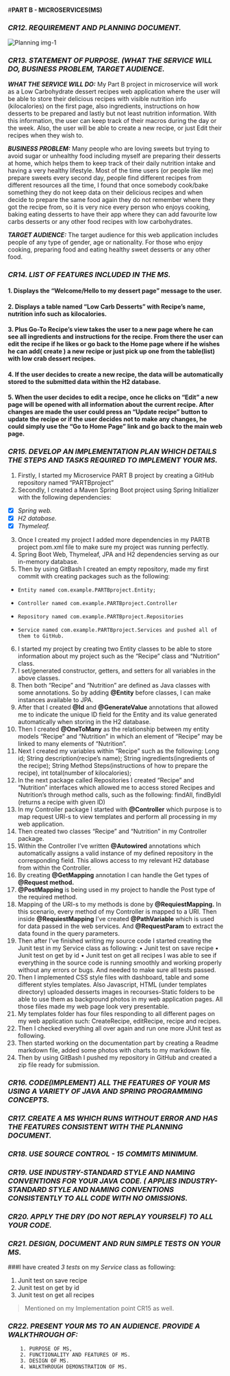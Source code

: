 #**PART B - MICROSERVICES(MS)**

### *CR12. REQUIREMENT AND PLANNING DOCUMENT.*

![Planning img-1](https://user-images.githubusercontent.com/81399590/130353291-72a0df6d-9627-4393-a1e5-df892655e245.jpg)


### *CR13. STATEMENT OF PURPOSE. (WHAT THE SERVICE WILL DO, BUSINESS PROBLEM, TARGET AUDIENCE.*

_**WHAT THE SERVICE WILL DO:**_
My Part B project in microservice will work as a Low Carbohydrate dessert recipes web application where the user will be able to store their delicious recipes with visible nutrition info (kilocalories) on the first page, also ingredients, instructions on how desserts to be prepared and lastly but not least nutrition information. With this information, the user can keep track of their macros during the day or the week. Also, the user will be able to create a new recipe, or just Edit their recipes when they wish to.

_**BUSINESS PROBLEM:**_ Many people who are loving sweets but trying to avoid sugar or unhealthy food including myself are preparing their desserts at home, which helps them to keep track of their daily nutrition intake and having a very healthy lifestyle. Most of the time users (or people like me) prepare sweets every second day, people find different recipes from different resources all the time, I found that once somebody cook/bake something they do not keep data on their delicious recipes and when decide to prepare the same food again they do not remember where they got the recipe from, so it is very nice every person who enjoys cooking, baking eating desserts to have their app where they can add favourite low carbs desserts or any other food recipes with low carbohydrates.

_**TARGET AUDIENCE:**_
The target audience for this web application includes people of any type of gender, age or nationality. For those who enjoy cooking, preparing food and eating healthy sweet desserts or any other food.

### *CR14. LIST OF FEATURES INCLUDED IN THE MS.*
#### 1. Displays the “Welcome/Hello to my dessert page” message to the user.
#### 2. Displays a table named “Low Carb Desserts” with Recipe’s name, nutrition info such as kilocalories.
#### 3. Plus Go-To Recipe’s view takes the user to a new page where he can see all ingredients and instructions for the recipe. From there the user can edit the recipe if he likes or go back to the Home page where if he wishes he can add( create ) a new recipe or just pick up one from the table(list) with low crab dessert recipes.
#### 4. If the user decides to create a new recipe, the data will be automatically stored to the submitted data within the H2 database.
#### 5. When the user decides to edit a recipe, once he clicks on “Edit” a new page will be opened with all information about the current recipe. After changes are made the user could press an “Update recipe” button to update the recipe or if the user decides not to make any changes, he could simply use the “Go to Home Page” link and go back to the main web page.


### *CR15. DEVELOP AN IMPLEMENTATION PLAN WHICH DETAILS THE STEPS AND TASKS REQUIRED TO IMPLEMENT YOUR MS.*
1. Firstly, I started my Microservice PART B project by creating a GitHub repository named “PARTBproject”
2. Secondly, I created a Maven Spring Boot project using Spring Initializer with the following dependencies:
-[x] _Spring web._
-[x] _H2 database._
-[x] _Thymeleaf._
3. Once I created my project I added more dependencies in my PARTB project pom.xml file to make sure my project was running perfectly.
4.  Spring Boot Web, Thymeleaf, JPA and H2 dependencies serving as our in-memory database.
5. Then by using GitBash I created an empty repository, made my first commit with creating packages such as the following:
-     Entity named com.example.PARTBproject.Entity; 
-     Controller named com.example.PARTBproject.Controller
-     Repository named com.example.PARTBproject.Repositories
-     Service named com.example.PARTBproject.Services and pushed all of them to GitHub.

6. I started my project by creating two Entity classes to be able to store information about my project such as the “Recipe” class and “Nutrition” class.
7. I set/generated constructor, getters, and setters for all variables in the above classes.
8. Then both “Recipe” and “Nutrition” are defined as Java classes with some annotations. So by adding **@Entity** before classes, I can make instances available to JPA.
9. After that I created **@Id** and **@GenerateValue** annotations that allowed me to indicate the unique ID field for the Entity and its value generated automatically when storing in the H2 database.
10.    Then I created **@OneToMany** as the relationship between my entity models “Recipe” and “Nutrition” in which an element of “Recipe” may be linked to many elements of “Nutrition”.
11.    Next I created my variables within “Recipe” such as the following:
       Long id; String description(recipe’s name); String ingredients(ingredients of the recipe); String Method Steps(instructions of how to prepare the recipe), int total(number of kilocalories);
12.    In the next package called Repositories  I created “Recipe” and “Nutrition” interfaces which allowed me to access stored Recipes and Nutrition’s through method calls, such as the following: findAll, findByIdI (returns a recipe with given ID)
13.    In my Controller package I started with **@Controller** which purpose is to map request URI-s to view templates and perform all processing in my web application.
14.    Then created two classes “Recipe” and “Nutrition” in my Controller package.
15.    Within the Controller I’ve written **@Autowired** annotations which automatically assigns a valid instance of my defined repository in the corresponding field. This allows access to my relevant H2 database from within the Controller.
16.    By creating **@GetMapping** annotation I can handle the Get types of **@Request method.**
17.    **@PostMapping** is being used in my project to handle the Post type of the required method.
18.    Mapping of the URI-s to my methods is done by **@RequiestMapping.** In this scenario, every method of my Controller is mapped to a URI. Then inside **@RequiestMapping** I’ve created **@PathVariable** which is used for data passed in the web services. And **@RequestParam** to extract the data found in the query parameters.
19.    Then after I’ve finished writing my source code I started creating the Junit test in my Service class as following:
       •  Junit test on save recipe
       •  Junit test on get by id
       •  Junit test on get all recipes
       I was able to see if everything in the source code is running smoothly and working properly without any errors or bugs. And needed to make sure all tests passed.
20.    Then I implemented CSS style files with dashboard, table and some different styles templates. Also Javascript, HTML (under templates directory) uploaded desserts images in recourses-Static folders to be able to use them as background photos in my web application pages. All those files made my web page look very presentable.
21.    My templates folder has four files responding to all different pages on my web application such: CreateRecipe, editRecipe, recipe and recipes.
22.    Then I checked everything all over again and run one more JUnit test as following.
23.    Then started working on the documentation part by creating a Readme markdown file, added some photos with charts to my markdown file.
24.    Then by using GitBash I pushed my repository in GitHub and created a zip file ready for submission.

### *CR16. CODE(IMPLEMENT) ALL THE FEATURES OF YOUR MS USING A VARIETY OF JAVA AND SPRING PROGRAMMING CONCEPTS.*
### *CR17. CREATE A MS WHICH RUNS WITHOUT ERROR AND HAS THE FEATURES CONSISTENT WITH THE PLANNING DOCUMENT.*
### *CR18. USE SOURCE CONTROL - 15 COMMITS MINIMUM.*
### *CR19. USE INDUSTRY-STANDARD STYLE AND NAMING CONVENTIONS FOR YOUR JAVA CODE. ( APPLIES INDUSTRY-STANDARD STYLE AND NAMING CONVENTIONS CONSISTENTLY TO ALL CODE WITH NO OMISSIONS.*
### *CR20. APPLY THE DRY (DO NOT REPLAY YOURSELF) TO ALL YOUR CODE.*

### *CR21. DESIGN, DOCUMENT AND RUN SIMPLE TESTS ON YOUR MS.*
###I have created *3 tests* on my *Service* class as following:
1. Junit test on save recipe
2. Junit test on get by id
3. Junit test on get all recipes
>Mentioned on my Implementation point CR15 as well.
### *CR22. PRESENT YOUR MS TO AN AUDIENCE. PROVIDE A WALKTHROUGH OF:*
        1. PURPOSE OF MS,
        2. FUNCTIONALITY AND FEATURES OF MS.
        3. DESIGN OF MS.
        4. WALKTHROUGH DEMONSTRATION OF MS.

